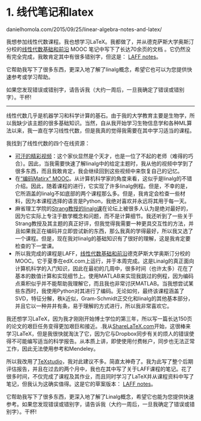 # 1. 线代笔记和latex



danielhomola.com/2015/09/25/linear-algebra-notes-and-latex/




我想参加线性代数课程。我也想学习LaTeX。我都做了，并从德克萨斯大学奥斯汀分校的[线性代数基础和前沿](http://www.ulaff.net/) MOOC 笔记中写下了长达70余页的文档  。它仍然没有完全完成，我敢肯定其中有很多错别字，但这是：  [LAFF notes](http://danielhomola.com/wp-content/uploads/2015/09/laff_notes.pdf)。

它帮助我写下了很多东西，更深入地了解了linalg概念，希望它也可以为您提供快速参考或学习帮助。

如果您发现错误或错别字，请告诉我（大约一周后，一旦我确定了错误或错别字）。干杯!

***

线性代数几乎是机器学习和科学计算的基石。由于我的大学教育主要是生物学，所以我缺少该主题的很多基础知识。当然，自从我开始学习生物信息学和各种ML算法以来，我一直在学习线性代数，但是我真的觉得我需要在其中学习适当的课程。

我找到了线性代数的四个在线资源：

-   [可汗的精彩视频](https://www.khanacademy.org/math/linear-algebra)：这个家伙显然是个天才，也是一位了不起的老师（难得的巧合）。因此，当我需要快速了解linalg中的给定主题时，我从他的视频中学到了很多东西，而且我敢肯定，我会继续回到这些视频中来恢复自己的记忆。
-   在[“编码Matirx” MOOC](https://www.coursera.org/course/matrix)。从计算机科学家的角度来看，这似乎是linalg的不错介绍。因此，随着课程的进行，它实现了许多linalg例程。但是，不幸的是，它所涵盖的linalg不如底部的两个课程那么多。但是，我肯定会检查一些材料，因为本课程选择的语言是Python，我绝对喜欢并永远将其用于每一天。
-   [](http://ocw.mit.edu/courses/mathematics/18-06-linear-algebra-spring-2010/)麻省理工学院的[Strang教授的linalg课](http://ocw.mit.edu/courses/mathematics/18-06-linear-algebra-spring-2010/)在论坛上被很多人认为是绝对最好的，因为它实际上专注于数学概念和问题，而不是计算细节。我还听到了一些关于Strang教授及其主题的真正好评，但我觉得我需要一种更具交互性的方法，并且如果我正在编码并立即尝试新的东西，那么我真的学得最好，所以我又选了一个课程。但是，现在我对linalg的基础知识有了很好的理解，这是我肯定要检查的下一堂课。
-   所以我完成的课程是LAFF，[线性代数基础和前沿](http://www.ulaff.net/)德克萨斯大学奥斯汀分校的MOOC。它于夏季在edX.com上运行，并于本周完成。这是Linalg的真正面向计算机科学的入门知识，因此在最初的几周中，很多时间（也许太多）花在了基本的数值计算和实现细节上。使用MATLAB来实现我跳过的例程，因为编码点乘积似乎并不能帮助我理解它，而且我也非常讨厌MATLAB。当我想尝试某些东西时，我使用Python对其进行了编码。无论如何，最终该课程涵盖了SVD，特征分解，秩k近似，Gram-Schmidt正交化和linalg的其他基本部分，并且它以一种井井有条，易于理解的方式进行，所以我非常喜欢它。

我还想学习LaTeX，因为我才刚刚开始博士学位的第三年，所以写一篇长达150页的论文的艰巨任务变得更加艰巨和接近。.我从[ShareLaTeX.com](https://www.sharelatex.com/)开始，这很棒来学习LaTeX，但是我很快就淘汰了它，因为它与Dropbox同步有关的烦人的错误使得不可能编写适当的科学报告。从本质上讲，即使使用付费帐户，同步也无法正常工作，因此无法使用参考和Mendeley。

所以我改用了[TeXstudio](http://www.texstudio.org/)，我对此建议不多。简直太神奇了。我为此写了整个后期评估报告，并且在过去的两个月中，我也在其中写了关于LAFF课程的笔记。花了很多时间，不仅完成了课程及其作业，而且同时学习了LaTeX并从课程资料中写了笔记，但我认为这确实值得。这是它的草案版本：   [LAFF notes](http://danielhomola.com/wp-content/uploads/2015/09/laff_notes.pdf)。

它帮助我写下了很多东西，更深入地了解了Linalg概念，希望它也能为您提供快速参考。如果您发现错误或错别字，请告诉我（大约一周后，一旦我确定了错误或错别字）。干杯!
























